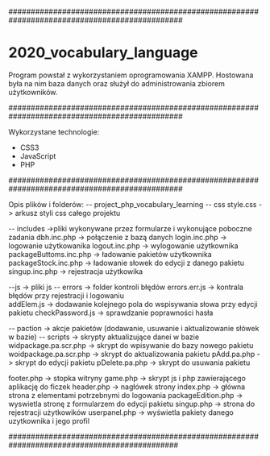 ###############################################################################################

# 2020_vocabulary_language
Program powstał z wykorzystaniem oprogramowania XAMPP. 
Hostowana była na nim baza danych oraz służył do administrowania zbiorem użytkowników.

###############################################################################################

Wykorzystane technologie:
- CSS3
- JavaScript
- PHP

###############################################################################################

Opis plików i folderów:
-- project_php_vocabulary_learning
  -- css
     style.css -> arkusz styli css całego projektu

  -- includes ->pliki wykonywane przez formularze i wykonujące poboczne zadania
     dbh.inc.php -> połączenie z bazą danych
     login.inc.php -> logowanie użytkowanika
     logout.inc.php -> wylogowanie użytkownika
     packageButtoms.inc.php -> ładowanie pakietów użytkownika
     packageStock.inc.php -> ładowanie słowek do edycji z danego pakietu
     singup.inc.php -> rejestracja użytkowika

   --js -> pliki js
      -- errors -> folder kontroli błędów
         errors.err.js -> kontrala błędów przy rejestracji i logowaniu    
    addElem.js -> dodawanie kolejnego pola do wspisywania słowa przy edycji pakietu 
    checkPassword.js -> sprawdzanie poprawności hasła

  -- paction -> akcje pakietów (dodawanie, usuwanie i aktualizowanie słówek w bazie)
     -- scripts -> skrypty aktualizujące danei w bazie
        widpackage.pa.scr.php -> skrypt do wpisywanie do bazy nowego pakietu
        woidpackage.pa.scr.php -> skrypt do aktualizowania pakietu
     pAdd.pa.php -> skrypt do edycji pakietu
     pDelete.pa.php -> skrypt do usuwania pakietu

footer.php -> stopka witryny
game.php -> skrypt js i php zawierającego aplikację do ficzek 
header.php -> nagłówek strony
index.php -> główna strona z elementami potrzebnymi do logowania
packageEdition.php -> wyswietla stronę z formularzem do edycji pakietu
singup.php -> strona do rejestracji użytkowików
userpanel.php -> wyświetla pakiety danego uzytkownika i jego profil

##############################################################################################
